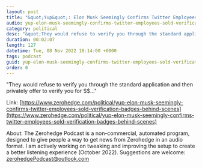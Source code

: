 ```yaml
---
layout: post
title: "&quot;Yup&quot;: Elon Musk Seemingly Confirms Twitter Employees Sold Verification Badges 'Behind the Scenes'"
audio: yup-elon-musk-seemingly-confirms-twitter-employees-sold-verification-badges-behind-scenes-0
category: political
desc: "&quot;They would refuse to verify you through the standard application and then privately offer to verify you for $$...&quot;"
duration: 00:02:07
length: 127
datetime: Tue, 08 Nov 2022 18:14:00 +0000
tags: podcast
guid: yup-elon-musk-seemingly-confirms-twitter-employees-sold-verification-badges-behind-scenes-0
order: 0
---
```

&quot;They would refuse to verify you through the standard application and then privately offer to verify you for $$...&quot;

Link: [https://www.zerohedge.com/political/yup-elon-musk-seemingly-confirms-twitter-employees-sold-verification-badges-behind-scenes](https://www.zerohedge.com/political/yup-elon-musk-seemingly-confirms-twitter-employees-sold-verification-badges-behind-scenes)

About: The Zerohedge Podcast is a non-commercial, automated program, designed to give people a way to get news from Zerohedge in an audio format.  I am actively working on tweaking and improving the setup to create a better listening experience (October 2022).  Suggestions are welcome: [zerohedgePodcast@outlook.com](mailto:zerohedgePodcast@outlook.com)